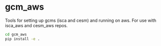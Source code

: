 # gcm_aws
Tools for setting up gcms (isca and cesm) and running on aws. For use with isca_aws and cesm_aws repos.

```bash
cd gcm_aws
pip install -e .
```
